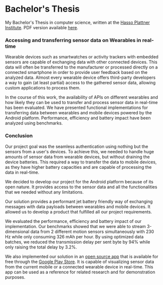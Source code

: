 # Bachelor's Thesis
My Bachelor's Thesis in computer science, written at the [Hasso Plattner Institute](http://hpi.de/). PDF version available [here](https://github.com/Steppschuh/bachelors-thesis/blob/master/Export/bachelor_thesis.pdf).

### Accessing and transferring sensor data on Wearables in real-time
Wearable devices such as smartwatches or activity trackers with embedded sensors are capable of exchanging data with other connected devices. This data will often be transferred to the manufacturer or processed directly on a connected smartphone in order to provide user feedback based on the analyzed data. Almost every wearable device offers third-party developers a way to gain (at least partial) access to the gathered sensor data, allowing custom applications to process them.

In the course of this work, the availability of APIs on different wearables and how likely they can be used to transfer and process sensor data in real-time has been evaluated. We have presented functional implementations for transferring data between wearables and mobile devices powered by the Android platform. Performance, efficiency and battery impact have been analyzed using benchmarks.

### Conclusion
Our project goal was the seamless authentication using nothing but the sensors from a user's devices.
To achieve this, we needed to handle huge amounts of sensor data from wearable devices, but without draining the device batteries. This required a way to transfer the data to mobile devices, as they have higher battery capacities and are capable of processing the data in real-time.

We decided to develop our project for the Android platform because of its open nature.
It provides access to the sensor data and all the functionalities that we needed without any limitations.

Our solution provides a performant jet battery friendly way of exchanging messages with data payloads between wearables and mobile devices. It allowed us to develop a product that fulfilled all our project requirements.

We evaluated the performance, efficiency and battery impact of our implementation. Our benchmarks showed that we were able to stream 3-dimensional data from 2 different motion sensors simultaneously with 230 Hz while only consuming 326 mAh per hour. By using optimized data batches, we reduced the transmission delay per sent byte by 94% while only raising the total delay by 3.2%.

We also implemented our solution in an [open source app](https://github.com/Steppschuh/Sensor-Data-Logger) that is available for free through the [Google Play Store](https://play.google.com/store/apps/details?id=net.steppschuh.sensordatalogger). It is capable of visualizing sensor data from the current mobile or a connected wearable device in real-time. This app can be used as a reference for related research and for demonstration purposes.
